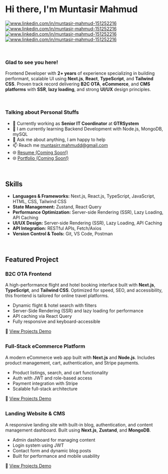 <h1>Hi there, I'm Muntasir Mahmud</h1>
<p align="left">
<a href="https://linkedin.com/in/www.linkedin.com/in/muntasir-mahmud-151252216" target="blank"><img align="center" src="https://img.shields.io/badge/linkedin-%230077B5.svg?style=for-the-badge&logo=linkedin&logoColor=white" alt="www.linkedin.com/in/muntasir-mahmud-151252216"/></a>
  <a href="https://linkedin.com/in/www.linkedin.com/in/muntasir-mahmud-151252216" target="blank"><img align="center" src="https://img.shields.io/badge/X-%23000000.svg?style=for-the-badge&logo=X&logoColor=white" alt="www.linkedin.com/in/muntasir-mahmud-151252216"/></a>
    <a href="mailto:muntasirr.mahmudd@gmail.com" target="blank"><img align="center" src="https://img.shields.io/badge/Gmail-D14836?style=for-the-badge&logo=gmail&logoColor=white" alt="www.linkedin.com/in/muntasir-mahmud-151252216"/></a>
     <a href="https://example.com" target="blank"><img align="center" src="https://img.shields.io/badge/Google%20Chrome-4285F4?style=for-the-badge&logo=GoogleChrome&logoColor=white" alt="www.linkedin.com/in/muntasir-mahmud-151252216"/></a> 
</p>
</br>
<h3>Glad to see you here!</h3>
<p>Frontend Developer with <strong>2+ years</strong> of experience specializing in building performant, 
scalable UI using <strong>Next.js</strong>, <strong>React</strong>, <strong>TypeScript</strong>, and <strong>Tailwind CSS</strong>. Proven track record 
delivering <strong>B2C OTA</strong>, <strong>eCommerce</strong>, and <strong>CMS platforms</strong> with <strong>SSR</strong>, <strong>lazy loading</strong>, and 
strong <strong>UI/UX</strong> design principles.</p>
</br>

<h3>Talking about Personal Stuffs</h3>
<ul>
  <li>💼 Currently working as <strong>Senior IT Coordinator</strong> at <strong>GTRSystem</strong></li>
  <li>🌱 I am currently learning Backend Development with Node.js, MongoDB, mySQL</li>
  <li>🌱 Ask me about anything, I am happy to help</li>
  <li>📫 Reach me <a href="mailto:muntasirr.mahmudd@gmail.com">muntasirr.mahmudd@gmail.com</a></li>
  <li>🌐 <a href="mailto:muntasirr.mahmudd@gmail.com">Resume (Coming Soon!)</a></li>
  <li>🌐 <a href="mailto:muntasirr.mahmudd@gmail.com">Portfolio (Coming Soon!)</a></li>
</ul>
</br>
<h2>Skills</h2>
<ul>
  <li><strong>Languages & Frameworks:</strong> Next.js, React.js, TypeScript, JavaScript, HTML, CSS, Tailwind CSS</li>
  <li><strong>State Management:</strong> Zustand, React Query</li>
  <li><strong>Performance Optimization:</strong> Server-side Rendering (SSR), Lazy Loading, API Caching</li>
  <li><strong>UI/UX Design:</strong> Server-side Rendering (SSR), Lazy Loading, API Caching</li>
  <li><strong>API Integration:</strong> RESTful APIs, Fetch/Axios</li>
  <li><strong>Version Control & Tools:</strong> Git, VS Code, Postman</li>
</ul>
</br>
<h2>Featured Project</h2>
<h3>B2C OTA Frontend</h3>
<p>
A high-performance flight and hotel booking interface built with <strong>Next.js</strong>, <strong>TypeScript</strong>, and <strong>Tailwind CSS</strong>. 
Optimized for speed, SEO, and accessibility, this frontend is tailored for online travel platforms.
</p>
<ul>
  <li>Dynamic flight & hotel search with filters</li>
  <li>Server-Side Rendering (SSR) and lazy loading for performance</li>
  <li>API caching via React Query</li>
  <li>Fully responsive and keyboard-accessible</li>
</ul>
<p>🔗 <a href="https://github.com/Mahmud-Muntasir/b2c-ota-frontend" target="_blank">View Projects Demo</a></p>
<h2></h2>
<h3>Full-Stack eCommerce Platform</h3>
<p>
A modern eCommerce web app built with <strong>Next.js</strong> and <strong>Node.js</strong>. Includes product management, cart, authentication, and Stripe payments.
</p>
<ul>
  <li>Product listings, search, and cart functionality</li>
  <li>Auth with JWT and role-based access</li>
  <li>Payment integration with Stripe</li>
  <li>Scalable full-stack architecture</li>
</ul>
<p>🔗 <a href="https://github.com/Mahmud-Muntasir/ecommerce-platform" target="_blank">View Projects Demo</a></p>
<h2></h2>
<h3>Landing Website & CMS</h3>
<p>
A responsive landing site with built-in blog, authentication, and content management dashboard. Built using <strong>Next.js</strong>, <strong>Zustand</strong>, and <strong>MongoDB</strong>.
</p>
<ul>
  <li>Admin dashboard for managing content</li>
  <li>Login system using JWT</li>
  <li>Contact form and dynamic blog posts</li>
  <li>Built for performance and mobile usability</li>
</ul>
<p>🔗 <a href="https://github.com/Mahmud-Muntasir/landing-cms" target="_blank">View Projects Demo</a></p>
